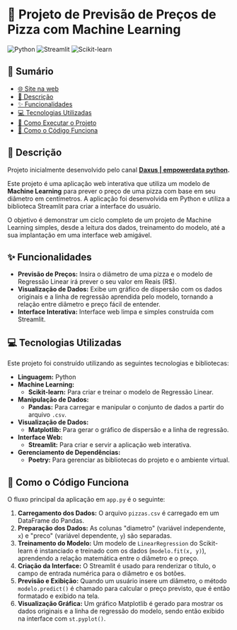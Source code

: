 # 🍕 Projeto de Previsão de Preços de Pizza com Machine Learning

![Python](https://img.shields.io/badge/Python-3.10%2B-blue?style=for-the-badge&logo=python)
![Streamlit](https://img.shields.io/badge/Streamlit-1.25%2B-red?style=for-the-badge&logo=streamlit)
![Scikit-learn](https://img.shields.io/badge/scikit--learn-1.3%2B-orange?style=for-the-badge&logo=scikit-learn)

## 📖 Sumário
- [🌐 Site na web]()
- [📜 Descrição](#-descrição)
- [✨ Funcionalidades](#-funcionalidades)
- [💻 Tecnologias Utilizadas](#-tecnologias-utilizadas)
- [🚀 Como Executar o Projeto](#-como-executar-o-projeto)
- [🤖 Como o Código Funciona](#-como-o-código-funciona)

## 📜 Descrição
Projeto inicialmente desenvolvido pelo canal **[Daxus | empowerdata python](https://www.youtube.com/@empowerpython).**


Este projeto é uma aplicação web interativa que utiliza um modelo de **Machine Learning** para prever o preço de uma pizza com base em seu diâmetro em centímetros. A aplicação foi desenvolvida em Python e utiliza a biblioteca Streamlit para criar a interface do usuário.

O objetivo é demonstrar um ciclo completo de um projeto de Machine Learning simples, desde a leitura dos dados, treinamento do modelo, até a sua implantação em uma interface web amigável.

## ✨ Funcionalidades

-   **Previsão de Preços:** Insira o diâmetro de uma pizza e o modelo de Regressão Linear irá prever o seu valor em Reais (R$).
-   **Visualização de Dados:** Exibe um gráfico de dispersão com os dados originais e a linha de regressão aprendida pelo modelo, tornando a relação entre diâmetro e preço fácil de entender.
-   **Interface Interativa:** Interface web limpa e simples construída com Streamlit.

## 💻 Tecnologias Utilizadas

Este projeto foi construído utilizando as seguintes tecnologias e bibliotecas:

-   **Linguagem:** Python
-   **Machine Learning:**
    -   **Scikit-learn:** Para criar e treinar o modelo de Regressão Linear.
-   **Manipulação de Dados:**
    -   **Pandas:** Para carregar e manipular o conjunto de dados a partir do arquivo `.csv`.
-   **Visualização de Dados:**
    -   **Matplotlib:** Para gerar o gráfico de dispersão e a linha de regressão.
-   **Interface Web:**
    -   **Streamlit:** Para criar e servir a aplicação web interativa.
-   **Gerenciamento de Dependências:**
    -   **Poetry:** Para gerenciar as bibliotecas do projeto e o ambiente virtual.

## 🤖 Como o Código Funciona 

O fluxo principal da aplicação em `app.py` é o seguinte:

1.  **Carregamento dos Dados:** O arquivo `pizzas.csv` é carregado em um DataFrame do Pandas.
2.  **Preparação dos Dados:** As colunas "diametro" (variável independente, `x`) e "preco" (variável dependente, `y`) são separadas.
3.  **Treinamento do Modelo:** Um modelo de `LinearRegression` do Scikit-learn é instanciado e treinado com os dados (`modelo.fit(x, y)`), aprendendo a relação matemática entre o diâmetro e o preço.
4.  **Criação da Interface:** O Streamlit é usado para renderizar o título, o campo de entrada numérica para o diâmetro e os botões.
5.  **Previsão e Exibição:** Quando um usuário insere um diâmetro, o método `modelo.predict()` é chamado para calcular o preço previsto, que é então formatado e exibido na tela.
6.  **Visualização Gráfica:** Um gráfico Matplotlib é gerado para mostrar os dados originais e a linha de regressão do modelo, sendo então exibido na interface com `st.pyplot()`.